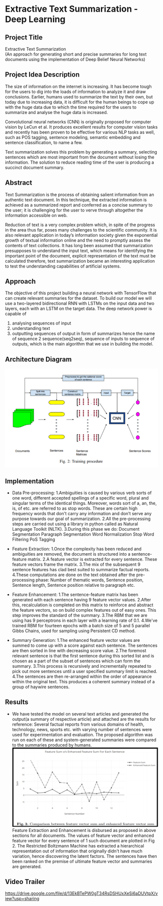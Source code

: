 # Extractive Text Summarization - Deep Learning

## Project Title ##  
Extractive Text Summarization  
(An approach for generating short and precise summaries for long text documents using the implementation of Deep Belief Neural Networks)

## Project Idea Description ## 
The size of information on the internet is increasing. It has become tough for the users to dig into the loads of information to analyze it and draw conclusions. Earlier, humans used to summarize the text by their own, but today due to increasing data, it is difficult for the human beings to cope up with the huge data due to which the time required for the users to summarize and analyse the huge data is increased.

Convolutional neural networks (CNN) is originally proposed for computer vision by LeCun et al. It produces excellent results for computer vision tasks and recently has been proven to be effective for various NLP tasks as well, such as POS tagging, sentence modeling, semantic embedding and sentence classification, to name a few. 

Text summarization solves this problem by generating a summary, selecting sentences which are most important from the document without losing the information. The solution to reduce reading time of the user is producing a succinct document summary.

## Abstract ##  
Text Summarization is the process of obtaining salient information from an authentic text document. In this technique, the extracted information is achieved as a summarized report and conferred as a concise summary to the user; it is challenging for the user to verve through altogether the information accessible on web.

Reduction of text is a very complex problem which, in spite of the progress in the area thus far, poses many challenges to the scientific community. It is also relevant application in today’s information society given the exponential growth of textual information online and the need to promptly assess the contents of text collections. It has long been assumed that summarization presupposes to understand the input text, which means for identifying the important point of the document, explicit representation of the text must be calculated therefore, text summarization became an interesting application to test the understanding capabilities of artificial systems.


## Approach ##  
The objective of this project building a neural network with TensorFlow that can create relevant summaries for the dataset. To build our model we will use a two-layered bidirectional RNN with LSTMs on the input data and two layers, each with an LSTM on the target data. The deep network power is capable of
1. analysing sequences of input
2. understanding text
3. outputting sequences of output in form of summarizes
hence the name of sequence 2 sequence(seq2seq), sequence of inputs to sequence of outputs, which is the main algorithm that we use in building the model.


## Architecture Diagram ##

<img src="./Architecture/architecture.PNG">

## Implementation ##

* 	Data Pre-processing:
    1.Ambiguities is caused by various verb sorts of one word, different accepted spellings of a specific word, plural and singular terms of the identical things. Moreover,         words sort of a, an, the, is, of etc. are referred to as stop words. These are certain high frequency words that don't carry any information and don’t serve any purpose       towards our goal of summarization. 
    2.All the pre-processing steps are carried out using a library in python called as Natural Language Toolkit (NLTK). 
    3.During this phase we do:
      Document Segmentation
      Paragraph Segmentation
      Word Normalization
      Stop Word Filtering
      PoS Tagging

* 	Feature Extraction:
    1.Once the complexity has been reduced and ambiguities are removed, the document is structured into a sentence-feature matrix. 
    2.A feature vector is extracted for every sentence. These feature vectors frame the matrix. 
    3.The mix of the subsequent 9 sentence features has clad best suited to summarize factual reports.
    4.These computations are done on the text obtained after the pre-processing phase: Number of thematic words, Sentence position, Sentence length, Sentence position               relative to paragraph etc.

* 	Feature Enhancement:
    1.The sentence-feature matrix has been generated with each sentence having 9 feature vector values. 
    2.After this, recalculation is completed on this matrix to reinforce and abstract the feature vectors, so on build complex features out of easy ones. This step improves         the standard of the summary.
    3.The RBM that we are using has 9 perceptrons in each layer with a learning rate of 0.1. 
    4.We've trained RBM for fourteen epochs with a batch size of 5 and 5 parallel Gibbs Chains, used for sampling using Persistent CD method. 

* 	Summary Generation:
    1.The enhanced feature vector values are summed to come up with a score against each sentence. The sentences are then sorted in line with decreasing score value. 
    2.The foremost relevant sentence is that the first sentence during this sorted list and is chosen as a part of the subset of sentences which can form the summary. 
    3.This process is recursively and incrementally repeated to pick out more sentences until a user specified summary limit is reached.
    4.The sentences are then re-arranged within the order of appearance within the original text. This produces a coherent summary instead of a group of haywire sentences.

## Results ##

* 	We have tested the model on several text articles and generated the output(a summary of respective article) and attached are the results for reference:
    Several factual reports from various domains of health, technology, news, sports etc. with varying number of sentences were used for experimentation and evaluation. The       proposed algorithm was run on each of these and system-generated summaries were compared to the summaries produced by humans.
    <img src="./Architecture/featurvsenhanced_sum.PNG">
    Feature Extraction and Enhancement is disbursed as proposed in above sections for all documents. The values of feature vector and enhanced feature vector for every           sentence of 1 such document are plotted in Fig 2. The Restricted Boltzmann Machine has extracted a hierarchical representation out of information that originally didn't       have much variation, hence discovering the latent factors. The sentences have then been ranked on the premise of ultimate feature vector and summaries are generated.


## Video Trailer ##

https://drive.google.com/file/d/13EkBTePW0gT34RsDSHUxXeSi6aDUVtpX/view?usp=sharing


